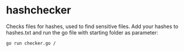 hashchecker
===========

Checks files for hashes, used to find sensitive files. Add your hashes to hashes.txt and run the go file with starting folder as parameter:

```
go run checker.go /
```
